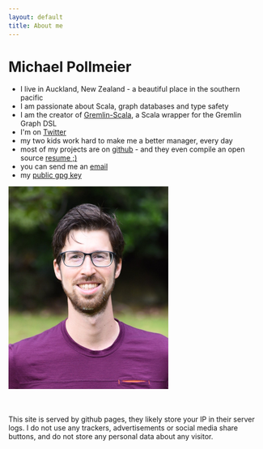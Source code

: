 ```yaml
---
layout: default
title: About me
---
```


<div id="about">
  <h1>Michael Pollmeier</h1>

  <ul>
    <li>I live in Auckland, New Zealand - a beautiful place in the southern pacific</li>
    <li>I am passionate about Scala, graph databases and type safety</li>
    <li>I am the creator of <a href="https://github.com/mpollmeier/gremlin-scala">Gremlin-Scala</a>, a Scala wrapper for the Gremlin Graph DSL</li>
    <li>I'm on <a href="http://twitter.com/pollmeier">Twitter</a></li>
    <li>my two kids work hard to make me a better manager, every day</li>
    <li>most of my projects are on <a href="https://github.com/mpollmeier/">github</a> - and they even compile an open source <a href="http://resume.github.io/?mpollmeier">resume ;)</a></li>
    <li>you can send me an <a href="mailto:michael@michaelpollmeier.com">email</a> </li>
    <li>my <a href="https://fileshare.michaelpollmeier.com/michaelpollmeier.asc">public gpg key</a> </li>
  </ul>

  <img src="/images/michael-pollmeier.jpg" alt="Michael Pollmeier" height="400px" />
  
  <br/><br/>
  This site is served by github pages, they likely store your IP in their server logs. I do not use any trackers, advertisements or social media share buttons, and do not store any personal data about any visitor.

</div>


